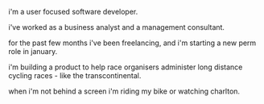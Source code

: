 i'm a user focused software developer.

i've worked as a business analyst and a management consultant.

for the past few months i've been freelancing, and i'm starting a new perm role in january.

i'm building a product to help race organisers administer long distance cycling races - like the transcontinental.

when i'm not behind a screen i'm riding my bike or watching charlton.
